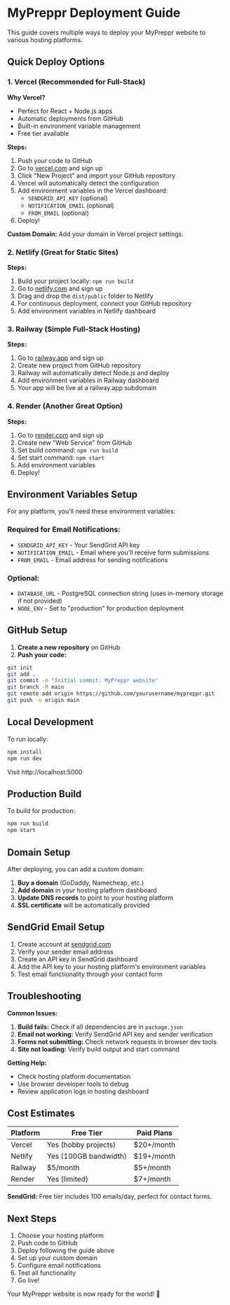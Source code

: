 # MyPreppr Deployment Guide

This guide covers multiple ways to deploy your MyPreppr website to various hosting platforms.

## Quick Deploy Options

### 1. Vercel (Recommended for Full-Stack)

**Why Vercel?**
- Perfect for React + Node.js apps
- Automatic deployments from GitHub
- Built-in environment variable management
- Free tier available

**Steps:**
1. Push your code to GitHub
2. Go to [vercel.com](https://vercel.com) and sign up
3. Click "New Project" and import your GitHub repository
4. Vercel will automatically detect the configuration
5. Add environment variables in the Vercel dashboard:
   - `SENDGRID_API_KEY` (optional)
   - `NOTIFICATION_EMAIL` (optional)
   - `FROM_EMAIL` (optional)
6. Deploy!

**Custom Domain:** Add your domain in Vercel project settings.

### 2. Netlify (Great for Static Sites)

**Steps:**
1. Build your project locally: `npm run build`
2. Go to [netlify.com](https://netlify.com) and sign up
3. Drag and drop the `dist/public` folder to Netlify
4. For continuous deployment, connect your GitHub repository
5. Add environment variables in Netlify dashboard

### 3. Railway (Simple Full-Stack Hosting)

**Steps:**
1. Go to [railway.app](https://railway.app) and sign up
2. Create new project from GitHub repository
3. Railway will automatically detect Node.js and deploy
4. Add environment variables in Railway dashboard
5. Your app will be live at a railway.app subdomain

### 4. Render (Another Great Option)

**Steps:**
1. Go to [render.com](https://render.com) and sign up
2. Create new "Web Service" from GitHub
3. Set build command: `npm run build`
4. Set start command: `npm start`
5. Add environment variables
6. Deploy!

## Environment Variables Setup

For any platform, you'll need these environment variables:

### Required for Email Notifications:
- `SENDGRID_API_KEY` - Your SendGrid API key
- `NOTIFICATION_EMAIL` - Email where you'll receive form submissions
- `FROM_EMAIL` - Email address for sending notifications

### Optional:
- `DATABASE_URL` - PostgreSQL connection string (uses in-memory storage if not provided)
- `NODE_ENV` - Set to "production" for production deployment

## GitHub Setup

1. **Create a new repository** on GitHub
2. **Push your code:**
```bash
git init
git add .
git commit -m "Initial commit: MyPreppr website"
git branch -M main
git remote add origin https://github.com/yourusername/mypreppr.git
git push -u origin main
```

## Local Development

To run locally:
```bash
npm install
npm run dev
```

Visit http://localhost:5000

## Production Build

To build for production:
```bash
npm run build
npm start
```

## Domain Setup

After deploying, you can add a custom domain:

1. **Buy a domain** (GoDaddy, Namecheap, etc.)
2. **Add domain** in your hosting platform dashboard
3. **Update DNS records** to point to your hosting platform
4. **SSL certificate** will be automatically provided

## SendGrid Email Setup

1. Create account at [sendgrid.com](https://sendgrid.com)
2. Verify your sender email address
3. Create an API key in SendGrid dashboard
4. Add the API key to your hosting platform's environment variables
5. Test email functionality through your contact form

## Troubleshooting

**Common Issues:**

1. **Build fails:** Check if all dependencies are in `package.json`
2. **Email not working:** Verify SendGrid API key and sender verification
3. **Forms not submitting:** Check network requests in browser dev tools
4. **Site not loading:** Verify build output and start command

**Getting Help:**
- Check hosting platform documentation
- Use browser developer tools to debug
- Review application logs in hosting dashboard

## Cost Estimates

| Platform | Free Tier | Paid Plans |
|----------|-----------|------------|
| Vercel | Yes (hobby projects) | $20+/month |
| Netlify | Yes (100GB bandwidth) | $19+/month |
| Railway | $5/month | $5+/month |
| Render | Yes (limited) | $7+/month |

**SendGrid:** Free tier includes 100 emails/day, perfect for contact forms.

## Next Steps

1. Choose your hosting platform
2. Push code to GitHub
3. Deploy following the guide above
4. Set up your custom domain
5. Configure email notifications
6. Test all functionality
7. Go live!

Your MyPreppr website is now ready for the world! 🚀